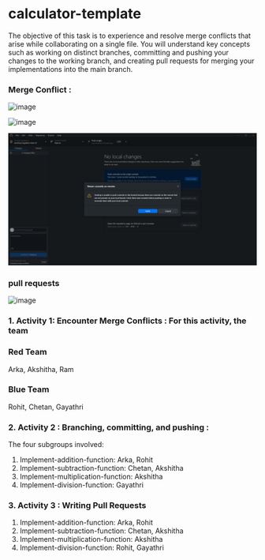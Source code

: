 # calculator-template

The objective of this task is to experience and resolve merge conflicts that arise while collaborating on a single file. You will understand key concepts such as working on distinct branches, committing and pushing your changes to the working branch, and creating pull requests for merging your implementations into the main branch. 


### Merge Conflict : 
![image](https://github.com/ICSI-518-Software-Engineering/working-together-team-8/assets/157652561/d0675d34-e923-440b-abf0-04a1149cc2c0)

![image](https://github.com/ICSI-518-Software-Engineering/working-together-team-8/assets/157652561/18e84abe-50f9-45c3-9ca9-cf4ba3dfe612)

![Image Description](https://github.com/ICSI-518-Software-Engineering/working-together-team-8/blob/main/1.png)




### pull requests
![image](https://github.com/ICSI-518-Software-Engineering/working-together-team-8/assets/157652561/17d4d21a-d5c6-4437-ae4d-5fba5da5b74f)

### 1. Activity 1: Encounter Merge Conflicts : For this activity, the team

### Red Team
Arka, Akshitha, Ram

### Blue Team 
Rohit, Chetan, Gayathri

### 2. Activity 2 : Branching, committing, and pushing :
The four subgroups involved:
1. Implement-addition-function: Arka, Rohit
2. Implement-subtraction-function: Chetan, Akshitha
3. Implement-multiplication-function: Akshitha
4. Implement-division-function: Gayathri
   
### 3. Activity 3 : Writing Pull Requests
1. Implement-addition-function: Arka, Rohit
2. Implement-subtraction-function: Chetan, Akshitha
3. Implement-multiplication-function: Akshitha
4. Implement-division-function: Rohit, Gayathri
